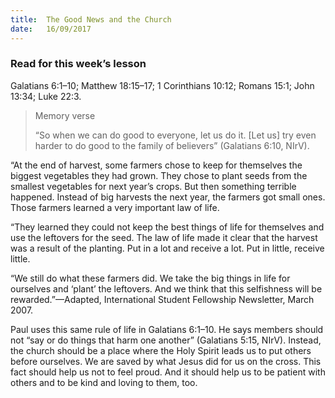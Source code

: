```yaml
---
title:  The Good News and the Church
date:   16/09/2017
---
```


### Read for this week’s lesson
Galatians 6:1–10; Matthew 18:15–17; 1 Corinthians 10:12; Romans 15:1; John 13:34; Luke 22:3.

><p>Memory verse</p>
> “So when we can do good to everyone, let us do it. [Let us] try even harder to do good to the family of believers” (Galatians 6:10, NIrV).

“At the end of harvest, some farmers chose to keep for themselves the biggest vegetables they had grown. They chose to plant seeds from the smallest vegetables for next year’s crops. But then something terrible happened. Instead of big harvests the next year, the farmers got small ones. Those farmers learned a very important law of life.

“They learned they could not keep the best things of life for themselves and use the leftovers for the seed. The law of life made it clear that the harvest was a result of the planting. Put in a lot and receive a lot. Put in little, receive little.

“We still do what these farmers did. We take the big things in life for ourselves and ‘plant’ the leftovers. And we think that this selfishness will be rewarded.”—Adapted, International Student Fellowship Newsletter, March 2007.

Paul uses this same rule of life in Galatians 6:1–10. He says members should not “say or do things that harm one another” (Galatians 5:15, NIrV). Instead, the church should be a place where the Holy Spirit leads us to put others before ourselves. We are saved by what Jesus did for us on the cross. This fact should help us not to feel proud. And it should help us to be patient with others and to be kind and loving to them, too.
